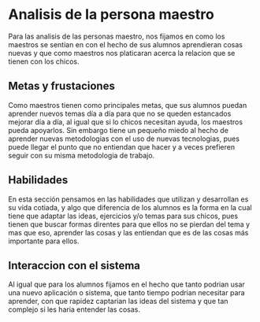 # Analisis de la persona maestro

Para las analisis de las personas maestro, nos fijamos en como los maestros se sentian en con el hecho de sus alumnos aprendieran cosas nuevas y que como maestros nos platicaran acerca la relacion que se tienen con los chicos.

## Metas y frustaciones

Como maestros tienen como principales metas, que sus alumnos puedan aprender nuevos temas día a día para que no se queden estancados mejorar día a día, al igual que si lo chicos necesitan ayuda, los maestros pueda apoyarlos. Sin embargo tiene un pequeño miedo al hecho de aprender nuevas metodologias con el uso de nuevas tecnologias, pues puede llegar el punto que no entiendan que hacer y a veces prefieren seguir con su misma metodologia de trabajo.

## Habilidades

En esta sección pensamos en las habilidades que utilizan y desarrollan es su vida cotiada, y algo que diferencia de los alumnos es la forma en la  cual tiene que adaptar las ideas, ejercicios y/o temas para sus chicos, pues tienen que buscar formas direntes para que ellos no se pierdan del tema y mas que eso, aprender las cosas y las entiendan que es de las cosas más importante para ellos.

## Interaccion con el sistema

Al igual que para los alumnos fijamos en el hecho que tanto podrian usar una nuevo aplicación o sistema, que tanto tiempo podrian necesitar para aprender, con que rapidez captarian las ideas del sistema y que tan complejo si les haria entender las cosas.